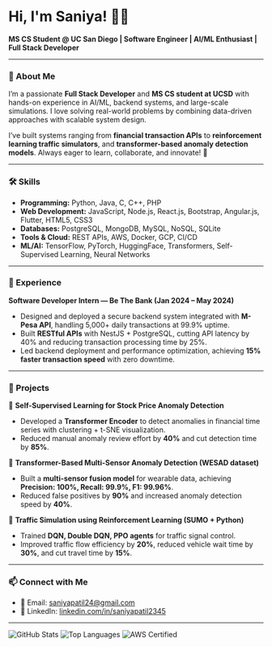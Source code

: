 # Hi, I'm Saniya! 👩‍💻

**MS CS Student @ UC San Diego | Software Engineer | AI/ML Enthusiast | Full Stack Developer**

---

### 🌟 About Me
I’m a passionate **Full Stack Developer** and **MS CS student at UCSD** with hands-on experience in AI/ML, backend systems, and large-scale simulations. I love solving real-world problems by combining data-driven approaches with scalable system design.  

I’ve built systems ranging from **financial transaction APIs** to **reinforcement learning traffic simulators**, and **transformer-based anomaly detection models**. Always eager to learn, collaborate, and innovate! 🚀

---

### 🛠 Skills
- **Programming:** Python, Java, C, C++, PHP  
- **Web Development:** JavaScript, Node.js, React.js, Bootstrap, Angular.js, Flutter, HTML5, CSS3  
- **Databases:** PostgreSQL, MongoDB, MySQL, NoSQL, SQLite  
- **Tools & Cloud:** REST APIs, AWS, Docker, GCP, CI/CD  
- **ML/AI:** TensorFlow, PyTorch, HuggingFace, Transformers, Self-Supervised Learning, Neural Networks  

---

### 💼 Experience
**Software Developer Intern — Be The Bank (Jan 2024 – May 2024)**  
- Designed and deployed a secure backend system integrated with **M-Pesa API**, handling 5,000+ daily transactions at 99.9% uptime.  
- Built **RESTful APIs** with NestJS + PostgreSQL, cutting API latency by 40% and reducing transaction processing time by 25%.  
- Led backend deployment and performance optimization, achieving **15% faster transaction speed** with zero downtime.  

---

### 📌 Projects
🚀 **Self-Supervised Learning for Stock Price Anomaly Detection**  
- Developed a **Transformer Encoder** to detect anomalies in financial time series with clustering + t-SNE visualization.  
- Reduced manual anomaly review effort by **40%** and cut detection time by **85%**.  

📡 **Transformer-Based Multi-Sensor Anomaly Detection (WESAD dataset)**  
- Built a **multi-sensor fusion model** for wearable data, achieving **Precision: 100%, Recall: 99.9%, F1: 99.96%**.  
- Reduced false positives by **90%** and increased anomaly detection speed by **40%**.  

🚦 **Traffic Simulation using Reinforcement Learning (SUMO + Python)**  
- Trained **DQN, Double DQN, PPO agents** for traffic signal control.  
- Improved traffic flow efficiency by **20%**, reduced vehicle wait time by **30%**, and cut travel time by **15%**.  

---

### 📫 Connect with Me
- 📧 Email: [saniyapatil24@gmail.com](mailto:saniyapatil24@gmail.com)  
- 💼 LinkedIn: [linkedin.com/in/saniyapatil2345](https://linkedin.com/in/saniyapatil2345)  

---

![GitHub Stats](https://github-readme-stats.vercel.app/api?username=YourGitHubUsername&show_icons=true&theme=radical)
![Top Languages](https://github-readme-stats.vercel.app/api/top-langs/?username=YourGitHubUsername&layout=compact&theme=radical)
![AWS Certified](https://img.shields.io/badge/AWS-Cloud%20Practitioner-orange?logo=amazon-aws&logoColor=white)

